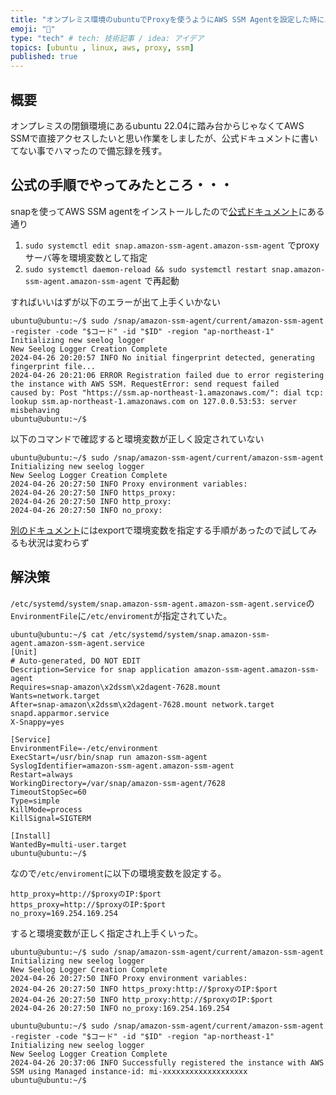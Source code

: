 ```yaml
---
title: "オンプレミス環境のubuntuでProxyを使うようにAWS SSM Agentを設定した時にハマったこと"
emoji: "🤺"
type: "tech" # tech: 技術記事 / idea: アイデア
topics: [ubuntu , linux, aws, proxy, ssm]
published: true
---
```


## 概要
オンプレミスの閉鎖環境にあるubuntu 22.04に踏み台からじゃなくてAWS SSMで直接アクセスしたいと思い作業をしましたが、公式ドキュメントに書いてない事でハマったので備忘録を残す。

## 公式の手順でやってみたところ・・・

snapを使ってAWS SSM agentをインストールしたので[公式ドキュメント](https://docs.aws.amazon.com/ja_jp/systems-manager/latest/userguide/configure-proxy-ssm-agent.html)にある通り

1. `sudo systemctl edit snap.amazon-ssm-agent.amazon-ssm-agent` でproxyサーバ等を環境変数として指定
2. `sudo systemctl daemon-reload && sudo systemctl restart snap.amazon-ssm-agent.amazon-ssm-agent` で再起動

すればいいはずが以下のエラーが出て上手くいかない

```
ubuntu@ubuntu:~/$ sudo /snap/amazon-ssm-agent/current/amazon-ssm-agent -register -code "$コード" -id "$ID" -region "ap-northeast-1"
Initializing new seelog logger
New Seelog Logger Creation Complete
2024-04-26 20:20:57 INFO No initial fingerprint detected, generating fingerprint file...
2024-04-26 20:21:06 ERROR Registration failed due to error registering the instance with AWS SSM. RequestError: send request failed
caused by: Post "https://ssm.ap-northeast-1.amazonaws.com/": dial tcp: lookup ssm.ap-northeast-1.amazonaws.com on 127.0.0.53:53: server misbehaving
ubuntu@ubuntu:~/$
```

以下のコマンドで確認すると環境変数が正しく設定されていない

```
ubuntu@ubuntu:~/$ sudo /snap/amazon-ssm-agent/current/amazon-ssm-agent
Initializing new seelog logger
New Seelog Logger Creation Complete
2024-04-26 20:27:50 INFO Proxy environment variables:
2024-04-26 20:27:50 INFO https_proxy:
2024-04-26 20:27:50 INFO http_proxy:
2024-04-26 20:27:50 INFO no_proxy:
```

[別のドキュメント](https://docs.aws.amazon.com/ja_jp/systems-manager/latest/userguide/sysman-install-managed-linux.html)にはexportで環境変数を指定する手順があったので試してみるも状況は変わらず

## 解決策

`/etc/systemd/system/snap.amazon-ssm-agent.amazon-ssm-agent.service`の`EnvironmentFile`に`/etc/enviroment`が指定されていた。

```
ubuntu@ubuntu:~/$ cat /etc/systemd/system/snap.amazon-ssm-agent.amazon-ssm-agent.service
[Unit]
# Auto-generated, DO NOT EDIT
Description=Service for snap application amazon-ssm-agent.amazon-ssm-agent
Requires=snap-amazon\x2dssm\x2dagent-7628.mount
Wants=network.target
After=snap-amazon\x2dssm\x2dagent-7628.mount network.target snapd.apparmor.service
X-Snappy=yes

[Service]
EnvironmentFile=-/etc/environment
ExecStart=/usr/bin/snap run amazon-ssm-agent
SyslogIdentifier=amazon-ssm-agent.amazon-ssm-agent
Restart=always
WorkingDirectory=/var/snap/amazon-ssm-agent/7628
TimeoutStopSec=60
Type=simple
KillMode=process
KillSignal=SIGTERM

[Install]
WantedBy=multi-user.target
ubuntu@ubuntu:~/$
```

なので`/etc/enviroment`に以下の環境変数を設定する。

```
http_proxy=http://$proxyのIP:$port
https_proxy=http://$proxyのIP:$port
no_proxy=169.254.169.254
```

すると環境変数が正しく指定され上手くいった。

```
ubuntu@ubuntu:~/$ sudo /snap/amazon-ssm-agent/current/amazon-ssm-agent
Initializing new seelog logger
New Seelog Logger Creation Complete
2024-04-26 20:27:50 INFO Proxy environment variables:
2024-04-26 20:27:50 INFO https_proxy:http://$proxyのIP:$port
2024-04-26 20:27:50 INFO http_proxy:http://$proxyのIP:$port
2024-04-26 20:27:50 INFO no_proxy:169.254.169.254
```

```
ubuntu@ubuntu:~/$ sudo /snap/amazon-ssm-agent/current/amazon-ssm-agent -register -code "$コード" -id "$ID" -region "ap-northeast-1"
Initializing new seelog logger
New Seelog Logger Creation Complete
2024-04-26 20:37:06 INFO Successfully registered the instance with AWS SSM using Managed instance-id: mi-xxxxxxxxxxxxxxxxxxx
ubuntu@ubuntu:~/$
```